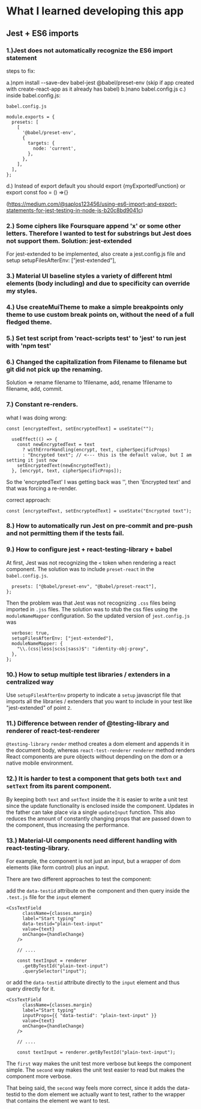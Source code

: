 # What I learned developing this app

## Jest + ES6 imports

### 1.)Jest does not automatically recognize the ES6 import statement

steps to fix:

a.)npm install --save-dev babel-jest @babel/preset-env (skip if app created with create-react-app as it already has babel)
b.)nano babel.config.js
c.) inside babel.config.js:

`babel.config.js`

```
module.exports = {
  presets: [
    [
      '@babel/preset-env',
      {
        targets: {
          node: 'current',
        },
      },
    ],
  ],
};
```

d.) Instead of export default you should export {myExportedFunction} or export const foo = () =>{}

(https://medium.com/@saplos123456/using-es6-import-and-export-statements-for-jest-testing-in-node-js-b20c8bd9041c)

### 2.) Some ciphers like Foursquare append 'x' or some other letters. Therefore I wanted to test for substrings but Jest does not support them. Solution: jest-extended

For jest-extended to be implemented, also create a jest.config.js file and setup setupFilesAfterEnv: ["jest-extended"],

### 3.) Material UI baseline styles a variety of different html elements (body including) and due to specificity can override my styles.

### 4.) Use createMuiTheme to make a simple breakpoints only theme to use custom break points on, without the need of a full fledged theme.

### 5.) Set test script from 'react-scripts test' to 'jest' to run jest with 'npm test'

### 6.) Changed the capitalization from Filename to filename but git did not pick up the renaming.

Solution => rename filename to 1filename, add, rename 1filename to filename, add, commit.

### 7.) Constant re-renders.

what I was doing wrong:

`const [encryptedText, setEncryptedText] = useState("");`

```useEffect(() => {
  useEffect(() => {
    const newEncryptedText = text
      ? withErrorHandling(encrypt, text, cipherSpecificProps)
      : "Encrypted text"; // <--- this is the default value, but I am setting it just now
    setEncryptedText(newEncryptedText);
  }, [encrypt, text, cipherSpecificProps]);

```

So the 'encryptedText' I was getting back was '', then 'Encrypted text' and that was forcing a re-render.

correct approach:

`const [encryptedText, setEncryptedText] = useState("Encrypted text");`

### 8.) How to automatically run Jest on pre-commit and pre-push and not permitting them if the tests fail.

### 9.) How to configure jest + react-testing-library + babel

At first, Jest was not recognizing the `<` token when rendering a react component. The solution was to include `preset-react`
in the `babel.config.js`.

```module.exports = {
  presets: ["@babel/preset-env", "@babel/preset-react"],
};

```

Then the problem was that Jest was not recognizing `.css` files being imported in `.jss` files. The solution was to
stub the css files using the `moduleNameMapper` configuration. So the updated version of `jest.config.js` was

```module.exports = {
  verbose: true,
  setupFilesAfterEnv: ["jest-extended"],
  moduleNameMapper: {
    "\\.(css|less|scss|sass)$": "identity-obj-proxy",
  },
};

```

### 10.) How to setup multiple test libraries / extenders in a centralized way

Use `setupFilesAfterEnv` property to indicate a `setup` javascript file that imports all the libraries / extenders that you want to include in your test like "jest-extended" of point `2`.

### 11.) Difference between render of @testing-library and renderer of react-test-renderer

`@testing-library` `render` method creates a dom element and appends it in the document body, whereas `react-test-renderer` `renderer` method renders React components are pure objects without depending on the dom or a native mobile environment.

### 12.) It is harder to test a <TextField /> component that gets both `text` and `setText` from its parent component.

By keeping both `text` and `setText` inside the <TextField /> it is easier to write a unit test since the update functionality
is enclosed inside the component. Updates in the father can take place via a single `updateInput` function. This also reduces
the amount of constantly changing props that are passed down to the <TextField /> component, thus increasing the performance.

### 13.) Material-UI components need different handling with react-testing-library.

For example, the <TextField /> component is not just an input, but a wrapper of dom elements (like form control) plus an input.

There are two different approaches to test the component:

add the `data-testid` attribute on the <TextField /> component and then query inside the `.test.js` file for the `input` element

```
<CssTextField
      className={classes.margin}
      label="Start typing"
      data-testid="plain-text-input"
      value={text}
      onChange={handleChange}
    />

    // ....

    const textInput = renderer
      .getByTestId("plain-text-input")
      .querySelector("input");

```

or add the `data-testid` attribute directly to the `input` element and thus query directly for it.

```
<CssTextField
      className={classes.margin}
      label="Start typing"
      inputProps={{ "data-testid": "plain-text-input" }}
      value={text}
      onChange={handleChange}
    />

    // ....

    const textInput = renderer.getByTestId("plain-text-input");

```

The `first` way makes the unit test more verbose but keeps the component simple.
The `second` way makes the unit test easier to read but makes the component more verbose.

That being said, the `second` way feels more correct, since it adds the data-testid to the dom element we actually want to test,
rather to the wrapper that contains the element we want to test.

